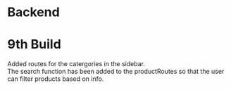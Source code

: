 # Backend
# 9th Build

Added routes for the catergories in the sidebar.\
The search function has been added to the productRoutes so that the user can filter products based on info.